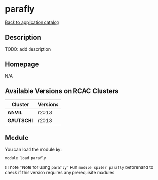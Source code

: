 # parafly

[Back to application catalog](../app_catalog.md)

## Description

TODO: add description

## Homepage

N/A

## Available Versions on RCAC Clusters

|Cluster|Versions|
|---|---|
**ANVIL**|r2013
**GAUTSCHI**|r2013

## Module

You can load the module by:

```bash
module load parafly
```

!!! note "Note for using `parafly`"
    Run `module spider parafly` beforehand to check if this version requires any prerequisite modules.
